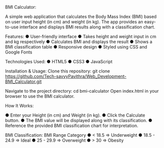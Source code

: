 BMI Calculator:

A simple web application that calculates the Body Mass Index (BMI) based on user input height (in cm) and weight (in kg). The app provides an easy-to-use interface and displays BMI results along with a classification chart.

Features:
● User-friendly interface
● Takes height and weight input in cm and kg respectively
● Calculates BMI and displays the result
● Shows a BMI classification table
● Responsive design
● Styled using CSS and Google Fonts

Technologies Used:
● HTML5
● CSS3
● JavaScript

Installation & Usage:
Clone this repository:
git clone https://github.com/Tech-savvyPavithra/Web_Development-BMI_Calculator.git

Navigate to the project directory:
cd bmi-calculator
Open index.html in your browser to use the BMI calculator.

How It Works:

● Enter your Height (in cm) and Weight (in kg).
● Click the Calculate button.
● The BMI value will be displayed along with its classification.
● Reference the provided BMI classification chart for interpretation.

BMI Classification:
BMI Range Category 
● < 18.5 => Underweight
● 18.5 - 24.9 => Ideal
● 25 - 29.9 => Overweight
● > 30 => Obesity
